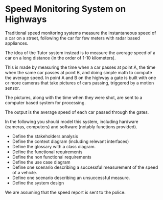 # Speed Monitoring System on Highways

Traditional speed monitoring systems measure the instantaneous speed of a car on a street,
following the car for few meters with radar based appliances.

The idea of the Tutor system instead is to measure the average speed of a car on a long distance (in
the order of 1-10 kilometers). 

This is made by measuring the time when a car passes at point A, the time when the same car passes at point B, and doing simple math to compute the average speed. In point A and B
on the highway a gate is built with one or more cameras that take pictures of cars passing, triggered by a
motion sensor. 

The pictures, along with the time when they were shot, are sent to a computer based system
for processing. 

The output is the average speed of each car passed through the gates.

In the following you should model this system, including hardware (cameras, computers) and
software (notably functions provided). 

+ Define the stakeholders analysis
+ Define the context diagram (including relevant interfaces) 
+ Define the glossary with a class diagram.
+ Define the functional requirements
+ Define the non functional requirements 
+ Define the use case diagram 
+ Define one scenario describing a successful measurement of the speed of a vehicle. 
+ Define one scenario describing an unsuccessful measure. 
+ Define the system design

We are assuming that the speed report is sent to the police.

